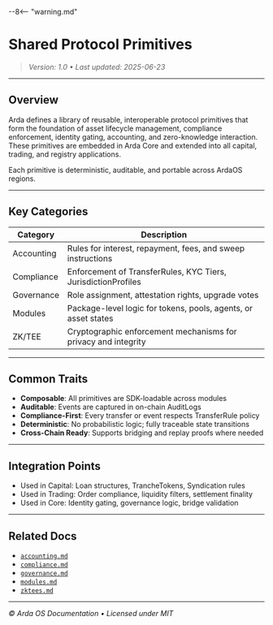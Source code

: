 --8<-- "warning.md"
# Shared Protocol Primitives

> *Version: 1.0 • Last updated: 2025-06-23*

---

## Overview

Arda defines a library of reusable, interoperable protocol primitives that form the foundation of asset lifecycle management, compliance enforcement, identity gating, accounting, and zero-knowledge interaction. These primitives are embedded in Arda Core and extended into all capital, trading, and registry applications.

Each primitive is deterministic, auditable, and portable across ArdaOS regions.

---

## Key Categories

| Category | Description |
|----------|-------------|
| Accounting | Rules for interest, repayment, fees, and sweep instructions |
| Compliance | Enforcement of TransferRules, KYC Tiers, JurisdictionProfiles |
| Governance | Role assignment, attestation rights, upgrade votes |
| Modules | Package-level logic for tokens, pools, agents, or asset states |
| ZK/TEE | Cryptographic enforcement mechanisms for privacy and integrity |

---

## Common Traits

- **Composable**: All primitives are SDK-loadable across modules
- **Auditable**: Events are captured in on-chain AuditLogs
- **Compliance-First**: Every transfer or event respects TransferRule policy
- **Deterministic**: No probabilistic logic; fully traceable state transitions
- **Cross-Chain Ready**: Supports bridging and replay proofs where needed

---

## Integration Points

- Used in Capital: Loan structures, TrancheTokens, Syndication rules
- Used in Trading: Order compliance, liquidity filters, settlement finality
- Used in Core: Identity gating, governance logic, bridge validation

---

## Related Docs

- [`accounting.md`](./accounting.md)
- [`compliance.md`](./compliance.md)
- [`governance.md`](./governance.md)
- [`modules.md`](./modules.md)
- [`zktees.md`](./zktees.md)

---

*© Arda OS Documentation • Licensed under MIT*
